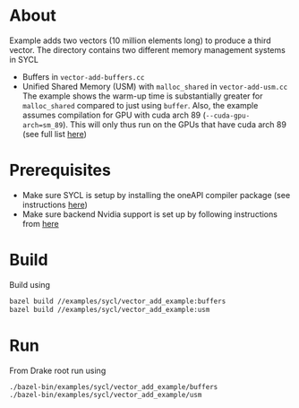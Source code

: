 # About
Example adds two vectors (10 million elements long) to produce a third vector. The directory contains two different memory management systems in SYCL
- Buffers in `vector-add-buffers.cc`
- Unified Shared Memory (USM) with `malloc_shared` in `vector-add-usm.cc`
The example shows the warm-up time is substantially greater for `malloc_shared` compared to just using `buffer`. Also, the example assumes compilation for GPU with cuda arch 89 (`--cuda-gpu-arch=sm_89`). This will only thus run on the GPUs that have cuda arch 89 (see full list [here](https://developer.nvidia.com/cuda-gpus))

# Prerequisites
- Make sure SYCL is setup by installing the oneAPI compiler package (see instructions [here](https://www.intel.com/content/www/us/en/developer/tools/oneapi/base-toolkit-downloa[…]packages=oneapi-toolkit&oneapi-toolkit-os=linux&oneapi-lin=apt))
- Make sure backend Nvidia support is set up by following instructions from [here](https://developer.codeplay.com/products/oneapi/nvidia/2025.1.1/guides/get-started-guide-nvidia)

# Build
Build using
```bash
bazel build //examples/sycl/vector_add_example:buffers
bazel build //examples/sycl/vector_add_example:usm
```

# Run
From Drake root run using
```bash
./bazel-bin/examples/sycl/vector_add_example/buffers
./bazel-bin/examples/sycl/vector_add_example/usm
```

